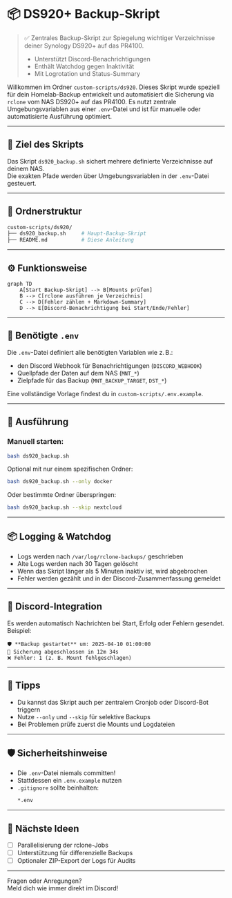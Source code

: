 # 📦 DS920+ Backup-Skript

> ✅ Zentrales Backup-Skript zur Spiegelung wichtiger Verzeichnisse deiner Synology DS920+ auf das PR4100.
>
> - Unterstützt Discord-Benachrichtigungen
> - Enthält Watchdog gegen Inaktivität
> - Mit Logrotation und Status-Summary

Willkommen im Ordner `custom-scripts/ds920`. Dieses Skript wurde speziell für dein Homelab-Backup entwickelt und automatisiert die Sicherung via `rclone` vom NAS DS920+ auf das PR4100. Es nutzt zentrale Umgebungsvariablen aus einer `.env`-Datei und ist für manuelle oder automatisierte Ausführung optimiert.

---

## 🔄 Ziel des Skripts

Das Skript `ds920_backup.sh` sichert mehrere definierte Verzeichnisse auf deinem NAS.  
Die exakten Pfade werden über Umgebungsvariablen in der `.env`-Datei gesteuert.

---

## 📂 Ordnerstruktur

```bash
custom-scripts/ds920/
├── ds920_backup.sh     # Haupt-Backup-Skript
├── README.md           # Diese Anleitung
```

---

## ⚙️ Funktionsweise

```mermaid
graph TD
    A[Start Backup-Skript] --> B[Mounts prüfen]
    B --> C[rclone ausführen je Verzeichnis]
    C --> D[Fehler zählen + Markdown-Summary]
    D --> E[Discord-Benachrichtigung bei Start/Ende/Fehler]
```

---

## 🧾 Benötigte `.env`

Die `.env`-Datei definiert alle benötigten Variablen wie z. B.:

- den Discord Webhook für Benachrichtigungen (`DISCORD_WEBHOOK`)
- Quellpfade der Daten auf dem NAS (`MNT_*`)
- Zielpfade für das Backup (`MNT_BACKUP_TARGET`, `DST_*`)

Eine vollständige Vorlage findest du in `custom-scripts/.env.example`.

---

## 🚀 Ausführung

### Manuell starten:
```bash
bash ds920_backup.sh
```

Optional mit nur einem spezifischen Ordner:
```bash
bash ds920_backup.sh --only docker
```

Oder bestimmte Ordner überspringen:
```bash
bash ds920_backup.sh --skip nextcloud
```

---

## 📦 Logging & Watchdog

- Logs werden nach `/var/log/rclone-backups/` geschrieben
- Alte Logs werden nach 30 Tagen gelöscht
- Wenn das Skript länger als 5 Minuten inaktiv ist, wird abgebrochen
- Fehler werden gezählt und in der Discord-Zusammenfassung gemeldet

---

## 🔔 Discord-Integration

Es werden automatisch Nachrichten bei Start, Erfolg oder Fehlern gesendet. Beispiel:
```text
🛡️ **Backup gestartet** um: 2025-04-10 01:00:00
📁 Sicherung abgeschlossen in 12m 34s
❌ Fehler: 1 (z. B. Mount fehlgeschlagen)
```

---

## 🧠 Tipps

- Du kannst das Skript auch per zentralem Cronjob oder Discord-Bot triggern
- Nutze `--only` und `--skip` für selektive Backups
- Bei Problemen prüfe zuerst die Mounts und Logdateien

---

## 🛡️ Sicherheitshinweise

- Die `.env`-Datei niemals committen!
- Stattdessen ein `.env.example` nutzen
- `.gitignore` sollte beinhalten:
  ```bash
  *.env
  ```

---

## 📌 Nächste Ideen

- [ ] Parallelisierung der rclone-Jobs
- [ ] Unterstützung für differenzielle Backups
- [ ] Optionaler ZIP-Export der Logs für Audits

---

Fragen oder Anregungen?  
Meld dich wie immer direkt im Discord!
